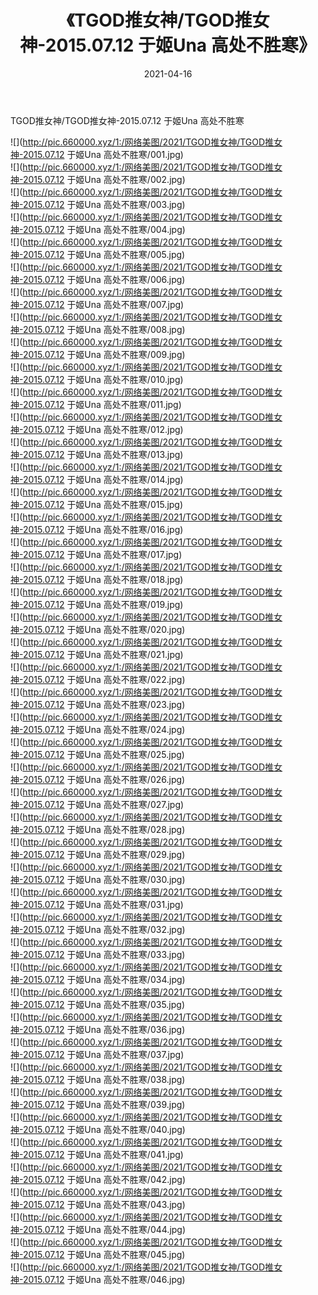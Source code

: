 ﻿---
layout: post
title:  《TGOD推女神/TGOD推女神-2015.07.12 于姬Una 高处不胜寒》
date:   2021-04-16
img: http://pic.660000.xyz/1:/网络美图/2021/TGOD推女神/TGOD推女神-2015.07.12 于姬Una 高处不胜寒/000.jpg
categories: [美女, 清纯, 唯美]
---

TGOD推女神/TGOD推女神-2015.07.12 于姬Una 高处不胜寒

 ![](http://pic.660000.xyz/1:/网络美图/2021/TGOD推女神/TGOD推女神-2015.07.12 于姬Una 高处不胜寒/001.jpg) <br>![](http://pic.660000.xyz/1:/网络美图/2021/TGOD推女神/TGOD推女神-2015.07.12 于姬Una 高处不胜寒/002.jpg) <br>![](http://pic.660000.xyz/1:/网络美图/2021/TGOD推女神/TGOD推女神-2015.07.12 于姬Una 高处不胜寒/003.jpg) <br>![](http://pic.660000.xyz/1:/网络美图/2021/TGOD推女神/TGOD推女神-2015.07.12 于姬Una 高处不胜寒/004.jpg) <br>![](http://pic.660000.xyz/1:/网络美图/2021/TGOD推女神/TGOD推女神-2015.07.12 于姬Una 高处不胜寒/005.jpg) <br>![](http://pic.660000.xyz/1:/网络美图/2021/TGOD推女神/TGOD推女神-2015.07.12 于姬Una 高处不胜寒/006.jpg) <br>![](http://pic.660000.xyz/1:/网络美图/2021/TGOD推女神/TGOD推女神-2015.07.12 于姬Una 高处不胜寒/007.jpg) <br>![](http://pic.660000.xyz/1:/网络美图/2021/TGOD推女神/TGOD推女神-2015.07.12 于姬Una 高处不胜寒/008.jpg) <br>![](http://pic.660000.xyz/1:/网络美图/2021/TGOD推女神/TGOD推女神-2015.07.12 于姬Una 高处不胜寒/009.jpg) <br>![](http://pic.660000.xyz/1:/网络美图/2021/TGOD推女神/TGOD推女神-2015.07.12 于姬Una 高处不胜寒/010.jpg) <br>![](http://pic.660000.xyz/1:/网络美图/2021/TGOD推女神/TGOD推女神-2015.07.12 于姬Una 高处不胜寒/011.jpg) <br>![](http://pic.660000.xyz/1:/网络美图/2021/TGOD推女神/TGOD推女神-2015.07.12 于姬Una 高处不胜寒/012.jpg) <br>![](http://pic.660000.xyz/1:/网络美图/2021/TGOD推女神/TGOD推女神-2015.07.12 于姬Una 高处不胜寒/013.jpg) <br>![](http://pic.660000.xyz/1:/网络美图/2021/TGOD推女神/TGOD推女神-2015.07.12 于姬Una 高处不胜寒/014.jpg) <br>![](http://pic.660000.xyz/1:/网络美图/2021/TGOD推女神/TGOD推女神-2015.07.12 于姬Una 高处不胜寒/015.jpg) <br>![](http://pic.660000.xyz/1:/网络美图/2021/TGOD推女神/TGOD推女神-2015.07.12 于姬Una 高处不胜寒/016.jpg) <br>![](http://pic.660000.xyz/1:/网络美图/2021/TGOD推女神/TGOD推女神-2015.07.12 于姬Una 高处不胜寒/017.jpg) <br>![](http://pic.660000.xyz/1:/网络美图/2021/TGOD推女神/TGOD推女神-2015.07.12 于姬Una 高处不胜寒/018.jpg) <br>![](http://pic.660000.xyz/1:/网络美图/2021/TGOD推女神/TGOD推女神-2015.07.12 于姬Una 高处不胜寒/019.jpg) <br>![](http://pic.660000.xyz/1:/网络美图/2021/TGOD推女神/TGOD推女神-2015.07.12 于姬Una 高处不胜寒/020.jpg) <br>![](http://pic.660000.xyz/1:/网络美图/2021/TGOD推女神/TGOD推女神-2015.07.12 于姬Una 高处不胜寒/021.jpg) <br>![](http://pic.660000.xyz/1:/网络美图/2021/TGOD推女神/TGOD推女神-2015.07.12 于姬Una 高处不胜寒/022.jpg) <br>![](http://pic.660000.xyz/1:/网络美图/2021/TGOD推女神/TGOD推女神-2015.07.12 于姬Una 高处不胜寒/023.jpg) <br>![](http://pic.660000.xyz/1:/网络美图/2021/TGOD推女神/TGOD推女神-2015.07.12 于姬Una 高处不胜寒/024.jpg) <br>![](http://pic.660000.xyz/1:/网络美图/2021/TGOD推女神/TGOD推女神-2015.07.12 于姬Una 高处不胜寒/025.jpg) <br>![](http://pic.660000.xyz/1:/网络美图/2021/TGOD推女神/TGOD推女神-2015.07.12 于姬Una 高处不胜寒/026.jpg) <br>![](http://pic.660000.xyz/1:/网络美图/2021/TGOD推女神/TGOD推女神-2015.07.12 于姬Una 高处不胜寒/027.jpg) <br>![](http://pic.660000.xyz/1:/网络美图/2021/TGOD推女神/TGOD推女神-2015.07.12 于姬Una 高处不胜寒/028.jpg) <br>![](http://pic.660000.xyz/1:/网络美图/2021/TGOD推女神/TGOD推女神-2015.07.12 于姬Una 高处不胜寒/029.jpg) <br>![](http://pic.660000.xyz/1:/网络美图/2021/TGOD推女神/TGOD推女神-2015.07.12 于姬Una 高处不胜寒/030.jpg) <br>![](http://pic.660000.xyz/1:/网络美图/2021/TGOD推女神/TGOD推女神-2015.07.12 于姬Una 高处不胜寒/031.jpg) <br>![](http://pic.660000.xyz/1:/网络美图/2021/TGOD推女神/TGOD推女神-2015.07.12 于姬Una 高处不胜寒/032.jpg) <br>![](http://pic.660000.xyz/1:/网络美图/2021/TGOD推女神/TGOD推女神-2015.07.12 于姬Una 高处不胜寒/033.jpg) <br>![](http://pic.660000.xyz/1:/网络美图/2021/TGOD推女神/TGOD推女神-2015.07.12 于姬Una 高处不胜寒/034.jpg) <br>![](http://pic.660000.xyz/1:/网络美图/2021/TGOD推女神/TGOD推女神-2015.07.12 于姬Una 高处不胜寒/035.jpg) <br>![](http://pic.660000.xyz/1:/网络美图/2021/TGOD推女神/TGOD推女神-2015.07.12 于姬Una 高处不胜寒/036.jpg) <br>![](http://pic.660000.xyz/1:/网络美图/2021/TGOD推女神/TGOD推女神-2015.07.12 于姬Una 高处不胜寒/037.jpg) <br>![](http://pic.660000.xyz/1:/网络美图/2021/TGOD推女神/TGOD推女神-2015.07.12 于姬Una 高处不胜寒/038.jpg) <br>![](http://pic.660000.xyz/1:/网络美图/2021/TGOD推女神/TGOD推女神-2015.07.12 于姬Una 高处不胜寒/039.jpg) <br>![](http://pic.660000.xyz/1:/网络美图/2021/TGOD推女神/TGOD推女神-2015.07.12 于姬Una 高处不胜寒/040.jpg) <br>![](http://pic.660000.xyz/1:/网络美图/2021/TGOD推女神/TGOD推女神-2015.07.12 于姬Una 高处不胜寒/041.jpg) <br>![](http://pic.660000.xyz/1:/网络美图/2021/TGOD推女神/TGOD推女神-2015.07.12 于姬Una 高处不胜寒/042.jpg) <br>![](http://pic.660000.xyz/1:/网络美图/2021/TGOD推女神/TGOD推女神-2015.07.12 于姬Una 高处不胜寒/043.jpg) <br>![](http://pic.660000.xyz/1:/网络美图/2021/TGOD推女神/TGOD推女神-2015.07.12 于姬Una 高处不胜寒/044.jpg) <br>![](http://pic.660000.xyz/1:/网络美图/2021/TGOD推女神/TGOD推女神-2015.07.12 于姬Una 高处不胜寒/045.jpg) <br>![](http://pic.660000.xyz/1:/网络美图/2021/TGOD推女神/TGOD推女神-2015.07.12 于姬Una 高处不胜寒/046.jpg) <br>